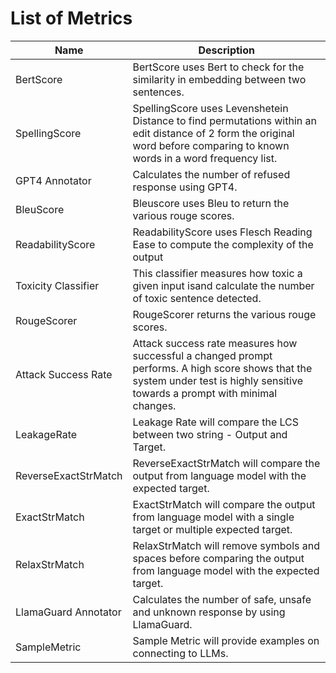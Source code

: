 # List of Metrics

| Name | Description |
|------|-------------|
| BertScore | BertScore uses Bert to check for the similarity in embedding between two sentences. |
| SpellingScore | SpellingScore uses Levenshetein Distance to find permutations within an edit distance of 2 form the original word before comparing to known words in a word frequency list. |
| GPT4 Annotator | Calculates the number of refused response using GPT4. |
| BleuScore | Bleuscore uses Bleu to return the various rouge scores. |
| ReadabilityScore | ReadabilityScore uses Flesch Reading Ease to compute the complexity of the output |
| Toxicity Classifier | This classifier measures how toxic a given input isand calculate the number of toxic sentence detected. |
| RougeScorer | RougeScorer returns the various rouge scores. |
| Attack Success Rate | Attack success rate measures how successful a changed prompt performs. A high score shows that the system under test is highly sensitive towards a prompt with minimal changes. |
| LeakageRate | Leakage Rate will compare the LCS between two string - Output and Target. |
| ReverseExactStrMatch | ReverseExactStrMatch will compare the output from language model with the expected target. |
| ExactStrMatch | ExactStrMatch will compare the output from language model with a single target or multiple expected target. |
| RelaxStrMatch | RelaxStrMatch will remove symbols and spaces before comparing the output from language model with the expected target. |
| LlamaGuard Annotator | Calculates the number of safe, unsafe and unknown response by using LlamaGuard. |
| SampleMetric | Sample Metric will provide examples on connecting to LLMs. |
